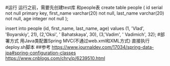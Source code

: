 #运行
运行之前，需要先创建test库 和people表
create table people (
id serial not null primary key,
first_name varchar(20) not null,
last_name varchar(20) not null,
age integer not null
);

insert into people (id, first_name, last_name, age) values
(1, 'Vlad', 'Boyarskiy', 21),
(2,'Oksi', ' Bahatskaya', 30),
(3,'Vadim', ' Vadimich', 32);
#部署方式
用Java类配置Spring MVC(不通过web.xml和XML方式)
直接执行deploy.sh脚本
##参考
https://www.journaldev.com/17034/spring-data-jpa#spring-configuration-classes
https://www.cnblogs.com/chry/p/6239510.html